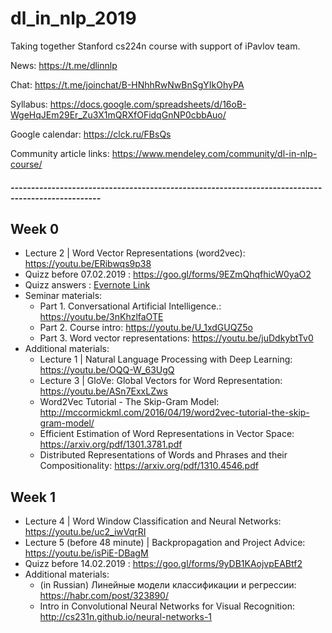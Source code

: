 # dl_in_nlp_2019
Taking together Stanford cs224n course with support of iPavlov team.

News: https://t.me/dlinnlp

Chat: https://t.me/joinchat/B-HNhhRwNwBnSgYIkOhyPA

Syllabus: https://docs.google.com/spreadsheets/d/16oB-WgeHqJEm29Er_Zu3X1mQRXfOFidqGnNP0cbbAuo/

Google calendar: https://clck.ru/FBsQs

Community article links: https://www.mendeley.com/community/dl-in-nlp-course/

##### --------------------------------------------------------------------------------------------------

## Week 0
* Lecture 2 | Word Vector Representations (word2vec): https://youtu.be/ERibwqs9p38
* Quizz before 07.02.2019 : https://goo.gl/forms/9EZmQhqfhicW0yaO2 
* Quizz answers : [Evernote Link](https://www.evernote.com/shard/s98/sh/7214c222-d35e-44ad-b859-b099450b5828/3bab950ce91a64da8d78eabf1ce1bba6)
* Seminar materials:
  * Part 1. Conversational Artificial Intelligence.: https://youtu.be/3nKhzlfaOTE
  * Part 2. Course intro: https://youtu.be/U_1xdGUQZ5o
  * Part 3. Word vector representations: https://youtu.be/juDdkybtTv0
* Additional materials:
  * Lecture 1 | Natural Language Processing with Deep Learning: https://youtu.be/OQQ-W_63UgQ
  * Lecture 3 | GloVe: Global Vectors for Word Representation: https://youtu.be/ASn7ExxLZws
  * Word2Vec Tutorial - The Skip-Gram Model: http://mccormickml.com/2016/04/19/word2vec-tutorial-the-skip-gram-model/
  * Efficient Estimation of Word Representations in Vector Space: https://arxiv.org/pdf/1301.3781.pdf
  * Distributed Representations of Words and Phrases and their Compositionality: https://arxiv.org/pdf/1310.4546.pdf

  
## Week 1
* Lecture 4 | Word Window Classification and Neural Networks: https://youtu.be/uc2_iwVqrRI
* Lecture 5 (before 48 minute) | Backpropagation and Project Advice: https://youtu.be/isPiE-DBagM
* Quizz before 14.02.2019 : https://goo.gl/forms/9yDB1KAojvpEABtf2
* Additional materials:
  * (in Russian) Линейные модели классификации и регрессии: https://habr.com/post/323890/
  * Intro in Convolutional Neural Networks for Visual Recognition: http://cs231n.github.io/neural-networks-1
